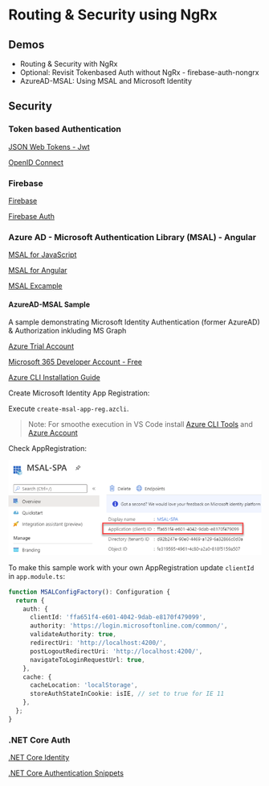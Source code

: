 # Routing & Security using NgRx

## Demos

- Routing & Security with NgRx
- Optional: Revisit Tokenbased Auth without NgRx - firebase-auth-nongrx
- AzureAD-MSAL: Using MSAL and Microsoft Identity

## Security
### Token based Authentication

[JSON Web Tokens - Jwt](https://jwt.io/)

[OpenID Connect](https://connect2id.com/learn/openid-connect)

### Firebase

[Firebase](https://firebase.google.com/)

[Firebase Auth](https://firebase.google.com/docs/auth)

### Azure AD - Microsoft Authentication Library (MSAL) - Angular

[MSAL for JavaScript](https://github.com/AzureAD/microsoft-authentication-library-for-js)

[MSAL for Angular](https://github.com/AzureAD/microsoft-authentication-library-for-js/tree/dev/lib/msal-angular)

[MSAL Excample](https://docs.microsoft.com/en-us/samples/azure-samples/active-directory-javascript-singlepageapp-angular/active-directory-javascript-singlepageapp-angular/)

#### AzureAD-MSAL Sample

A sample demonstrating Microsoft Identity Authentication (former AzureAD) & Authorization inkluding MS Graph

[Azure Trial Account](https://azure.microsoft.com/en-us/free/)

[Microsoft 365 Developer Account - Free](https://developer.microsoft.com/en-us/microsoft-365/dev-program)

[Azure CLI Installation Guide](https://docs.microsoft.com/en-us/cli/azure/install-azure-cli?view=azure-cli-latest)

Create Microsoft Identity App Registration:

Execute `create-msal-app-reg.azcli`.

> Note: For smoothe execution in VS Code install [Azure CLI Tools](https://marketplace.visualstudio.com/items?itemName=ms-vscode.azurecli) and [Azure Account](https://marketplace.visualstudio.com/items?itemName=ms-vscode.azure-account)

Check AppRegistration:

![app-reg](./_images/msal-app.png)

To make this sample work with your own AppRegistration update `clientId` in `app.module.ts`:

```typescript
function MSALConfigFactory(): Configuration {
  return {
    auth: {
      clientId: 'ffa651f4-e601-4042-9dab-e8170f479099',
      authority: 'https://login.microsoftonline.com/common/',
      validateAuthority: true,
      redirectUri: 'http://localhost:4200/',
      postLogoutRedirectUri: 'http://localhost:4200/',
      navigateToLoginRequestUrl: true,
    },
    cache: {
      cacheLocation: 'localStorage',
      storeAuthStateInCookie: isIE, // set to true for IE 11
    },
  };
}
```

### .NET Core Auth

[.NET Core Identity](https://docs.microsoft.com/en-us/aspnet/core/security/authentication/identity?view=aspnetcore-2.2&tabs=visual-studio)

[.NET Core Authentication Snippets](https://docs.microsoft.com/en-us/aspnet/core/security/authentication/social/microsoft-logins?view=aspnetcore-2.2)
